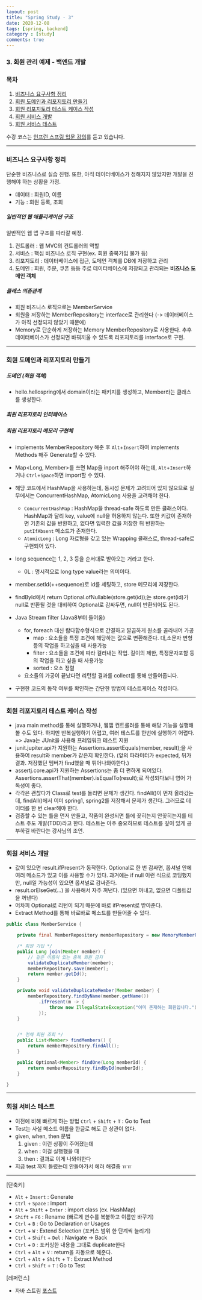 ```yaml
---
layout: post
title: "Spring Study - 3"
date: 2020-12-08
tags: [spring, backend]
category : [study]
comments: true
---
```


### 3. 회원 관리 예제 - 백엔드 개발

### 목차  
1. <a href="#1">비즈니스 요구사항 정리</a>  
2. <a href="#2">회원 도메인과 리포지토리 만들기</a>
3. <a href="#3">회원 리포지토리 테스트 케이스 작성</a>
1. <a href="#4">회원 서비스 개발</a>
1. <a href="#5">회원 서비스 테스트</a>

수강 코스는 <a href="https://www.inflearn.com/course/%EC%8A%A4%ED%94%84%EB%A7%81-%EC%9E%85%EB%AC%B8-%EC%8A%A4%ED%94%84%EB%A7%81%EB%B6%80%ED%8A%B8/">인프런 스프링 입문 강의</a>를 듣고 있습니다.  

---
<a name="1"></a>
### 비즈니스 요구사항 정리  
단순한 비즈니스로 실습 진행. 또한, 아직 데이터베이스가 정해지지 않았지만 개발을 진행해야 하는 상황을 가정.  
- 데이터 : 회원ID, 이름  
- 기능 : 회원 등록, 조회  

##### 일반적인 웹 애플리케이션 구조
일반적인 웹 앱 구조를 따라갈 예정.  
1. 컨트롤러 : 웹 MVC의 컨트롤러의 역할
2. 서비스 : 핵심 비즈니스 로직 구현(ex. 회원 중복가입 불가 등)
3. 리포지토리 : 데이터베이스에 접근, 도메인 객체를 DB에 저장하고 관리  
4. 도메인 : 회원, 주문, 쿠폰 등등 주로 데이터베이스에 저장되고 관리되는 **비즈니스 도메인 객체**

##### 클래스 의존관계
- 회원 비즈니스 로직으로는 MemberService  
- 회원을 저장하는 MemberRepository는 interface로 관리한다 (-> 데이터베이스가 아직 선정되지 않았기 때문에)
- Memory로 단순하게 저장하는 Memory MemberRepository로 사용한다. 추후 데이터베이스가 선정되면 바꿔끼울 수 있도록 리포지토리를 interface로 구현.

---
<a name="2"></a>
### 회원 도메인과 리포지토리 만들기
##### 도메인 (회원 객체)
- hello.hellospring에서 domain이라는 패키지를 생성하고, Member라는 클래스를 생성한다.

##### 회원 리포지토리 인터페이스

##### 회원 리포지토리 메모리 구현체
- implements MemberRepository 해준 후 `Alt`+`Insert`하여 implements Methods 해주 Generate할 수 있다.
- Map<Long, Member>를 쓰면 Map을 inport 해주어야 하는데, `Alt`+`Insert`하거나 `Ctrl`+`Space`하면 import할 수 있다.
- 해당 코드에서 HashMap을 사용하는데, 동시성 문제가 고려되어 있지 않으므로 실무에서는 ConcurrentHashMap, AtomicLong 사용을 고려해야 한다.
  - `ConcurrentHashMap` : HashMap을 thread-safe 하도록 만든 클래스이다. HashMap과 달리 key, value에 null을 허용하지 않는다. 또한 키값이 존재하면 기존의 값을 반환하고, 없다면 입력한 값을 저장한 뒤 반환하는 `putIfAbsent` 메소드가 존재한다.
  - `AtomicLong` : Long 자료형을 갖고 있는 Wrapping 클래스로, thread-safe로 구현되어 있다.
- long sequence는 1, 2, 3 등을 순서대로 받아오는 거라고 한다.
  - 0L : 명시적으로 long type value라는 의미이다.
- member.setId(++sequence)로 id를 세팅하고, store 메모리에 저장한다.
- findById에서 return Optional.ofNullable(store.get(id));는 store.get(id)가 null로 반환될 것을 대비하여 Optional로 감싸두면, null이 반환되어도 된다.
- Java Stream filter (Java8부터 들어옴)
  - for, foreach 대신 람다함수형식으로 간결하고 깔끔하게 원소를 골라내어 가공
    - map : 요소들을 특정 조건에 해당하는 값으로 변환해준다. 대,소문자 변형 등의 작업을 하고싶을 때 사용가능
    - filter : 요소들을 조건에 따라 걸러내는 작업. 길이의 제한, 특정문자포함 등의 작업을 하고 싶을 때 사용가능
    - sorted : 요소 정렬
  - 요소들의 가공이 끝났다면 리턴할 결과를 collect를 통해 만들어줍니다.

- 구현한 코드의 동작 여부를 확인하는 간단한 방법이 테스트케이스 작성이다.

---
<a name="3"></a>
### 회원 리포지토리 테스트 케이스 작성
- java main method를 통해 실행하거나, 웹앱 컨트롤러를 통해 해당 기능을 실행해볼 수도 있다. 하지만 반복실행하기 어렵고, 여러 테스트를 한번에 실행하기 어렵다. => Java는 JUnit을 사용해 프레임워크 테스트 지원
- junit.jupiter.api가 지원하는 Assertions.assertEquals(member, result);을 사용하여 result와 member가 같은지 확인한다. (앞의 파라미터가 expected, 뒤가 결과. 저장했던 멤버가 find했을 때 튀어나와야한다.)
- assertj.core.api가 지원하는 Assertions는 좀 더 편하게 되어있다. Assertions.assertThat(member).isEqualTo(result);로 작성되다보니 영어 가독성이 좋다.
- 각각은 괜찮다가 Class로 test를 돌리면 문제가 생긴다. findAll()이 먼저 올라갔는데, findAll()에서 이미 spring1, spring2를 저장해서 문제가 생긴다. 그러므로 데이터를 한 번 clear해야 한다.
- 검증할 수 있는 틀을 먼저 만들고, 작품이 완성되면 틀에 꽂히는지 안꽂히는지를 테스트 주도 개발(TDD)라고 한다. 테스트는 아주 중요하므로 테스트를 깊이 있게 공부하길 바란다는 강사님의 조언.

---
<a name="4"></a>
### 회원 서비스 개발
- 값이 있으면 result.ifPresent가 동작한다. Optional로 한 번 감싸면, 옵셔널 안에 여러 메소드가 있고 이를 사용할 수가 있다. 과거에는 if null 이런 식으로 코딩했지만, null일 가능성이 있으면 옵셔널로 감싸준다.
- result.orElseGet(...) 을 사용해서 자주 꺼낸다. (있으면 꺼내고, 없으면 디폴트값을 꺼낸다)
- 어차피 Optional로 리턴이 되기 때문에 바로 ifPresent로 받아준다.
- Extract Method를 통해 바로바로 메소드를 만들어줄 수 있다.

```java
public class MemberService {

    private final MemberRepository memberRepository = new MemoryMemberRepository();

    /* 회원 가입 */
    public Long join(Member member) {
        // 같은 이름이 있는 중복 회원 금지
        validateDuplicateMember(member);
        memberRepository.save(member);
        return member.getId();
    }

    private void validateDuplicateMember(Member member) {
        memberRepository.findByName(member.getName())
            .ifPresent(m -> {
                throw new IllegalStateException("이미 존재하는 회원입니다.");
            });
    }


    /* 전체 회원 조회 */
    public List<Member> findMembers() {
        return memberRepository.findAll();
    }

    public Optional<Member> findOne(Long memberId) {
        return memberRepository.findById(memberId);
    }

}
```

---
<a name="5"></a>
### 회원 서비스 테스트
- 이전에 비해 빠르게 하는 방법 `Ctrl` + `Shift` + `T` : Go to Test
- Test는 사실 메소드 이름을 한글로 해도 큰 상관이 없다.
- given, when, then 문법
  1. given : 이런 상황이 주어졌는데
  2. when : 이걸 실행했을 때
  3. then : 결과로 이게 나와야한다
- 지금 test 까지 돌렸는데 안돌아가서 에러 해결중 ㅠㅠ

---
[단축키]
- `Alt` + `Insert` : Generate
- `Ctrl` + `Space` : import
- `Alt` + `Shift` + `Enter` : import class (ex. HashMap)
- `Shift` + `F6` : Rename (빠르게 변수를 복붙하고 이름만 바꾸기)
- `Ctrl` + `B` : Go to Declaration or Usages
- `Ctrl` + `W` : Extend Selection (포커스 범위 한 단계씩 늘리기)
- `Ctrl` + `Shift` + `Del` : Navigate -> Back
- `Ctrl` + `D` : 포커싱한 내용을 그대로 duplicate한다
- `Ctrl` + `Alt` + `V` : return을 자동으로 해준다.
- `Ctrl` + `Alt` + `Shift` + `T` : Extract Method
- `Ctrl` + `Shift` + `T` : Go to Test

[레퍼런스]
- 자바 스트림 [포스트](https://dpdpwl.tistory.com/81)
